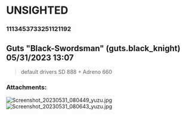 # UNSIGHTED
### 1113453733251121192
## Guts "Black-Swordsman" (guts.black_knight) 05/31/2023 13:07 

> default drivers
> SD 888 + Adreno 660
### Attachments: 
![Screenshot_20230531_080449_yuzu.jpg](https://yuzudiscordbackup.s3.us-west-2.amazonaws.com/files-media/1113453733251121192_Screenshot_20230531_080449_yuzu.jpg)
![Screenshot_20230531_080643_yuzu.jpg](https://yuzudiscordbackup.s3.us-west-2.amazonaws.com/files-media/1113453733251121192_Screenshot_20230531_080643_yuzu.jpg)

